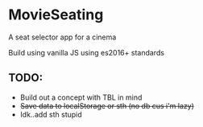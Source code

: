 # MovieSeating
A seat selector app for a cinema 

Build using vanilla JS using es2016+ standards

## TODO:
- Build out a concept with TBL in mind
- ~~Save data to localStorage or sth (no db cus i'm lazy)~~
- Idk..add sth stupid 
